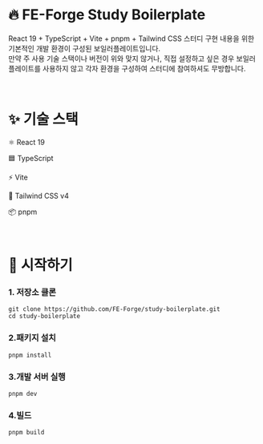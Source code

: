 # 🔥 FE-Forge Study Boilerplate

React 19 + TypeScript + Vite + pnpm + Tailwind CSS
스터디 구현 내용을 위한 기본적인 개발 환경이 구성된 보일러플레이트입니다. <br/>
만약 주 사용 기술 스택이나 버전이 위와 맞지 않거나, 직접 설정하고 싶은 경우 보일러플레이트를 사용하지 않고 각자 환경을 구성하여 스터디에 참여하셔도 무방합니다.

<br/>

# ✨ 기술 스택

⚛️ React 19

🟦 TypeScript

⚡ Vite

🌈 Tailwind CSS v4

📦 pnpm

<br/>

# 🚀 시작하기

### 1. 저장소 클론

```
git clone https://github.com/FE-Forge/study-boilerplate.git
cd study-boilerplate
```

### 2.패키지 설치

```
pnpm install
```

### 3.개발 서버 실행

```
pnpm dev
```

### 4.빌드

```
pnpm build
```
